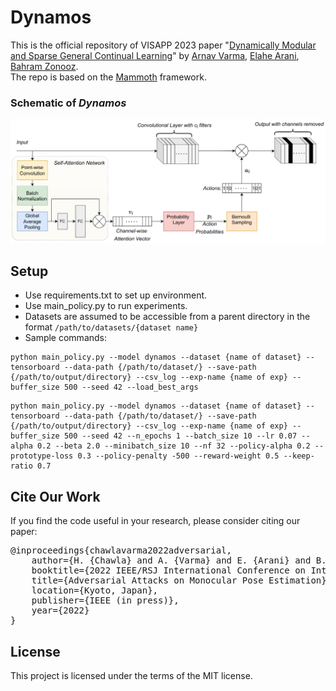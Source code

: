 # Dynamos

This is the official repository of VISAPP 2023 paper "[Dynamically Modular and Sparse General Continual Learning](https://arxiv.org/abs/2301.00620)" by [Arnav Varma](https://scholar.google.com/citations?user=3QSih2AAAAAJ&hl=en&oi=ao), [Elahe Arani](https://www.linkedin.com/in/elahe-arani-630870b2/), [Bahram Zonooz](https://scholar.google.com/citations?hl=en&user=FZmIlY8AAAAJ).  
The repo is based on the [Mammoth](https://github.com/aimagelab/mammoth) framework.

###  Schematic of ___Dynamos___
![image info](./src/schematic.png)

## Setup

+ Use requirements.txt to set up environment.
+ Use main_policy.py to run experiments.
+ Datasets are assumed to be accessible from a parent directory in the format `/path/to/datasets/{dataset name}`
+ Sample commands:
```
python main_policy.py --model dynamos --dataset {name of dataset} --tensorboard --data-path {/path/to/dataset/} --save-path {/path/to/output/directory} --csv_log --exp-name {name of exp} --buffer_size 500 --seed 42 --load_best_args
```
```
python main_policy.py --model dynamos --dataset {name of dataset} --tensorboard --data-path {/path/to/dataset/} --save-path {/path/to/output/directory} --csv_log --exp-name {name of exp} --buffer_size 500 --seed 42 --n_epochs 1 --batch_size 10 --lr 0.07 --alpha 0.2 --beta 2.0 --minibatch_size 10 --nf 32 --policy-alpha 0.2 --prototype-loss 0.3 --policy-penalty -500 --reward-weight 0.5 --keep-ratio 0.7
```

## Cite Our Work

If you find the code useful in your research, please consider citing our paper:

<pre>
@inproceedings{chawlavarma2022adversarial,
	author={H. {Chawla} and A. {Varma} and E. {Arani} and B. {Zonooz}},
	booktitle={2022 IEEE/RSJ International Conference on Intelligent Robotics and Systems (IROS)},
	title={Adversarial Attacks on Monocular Pose Estimation},
	location={Kyoto, Japan},
	publisher={IEEE (in press)},
	year={2022}
}
</pre>

## License

This project is licensed under the terms of the MIT license.
